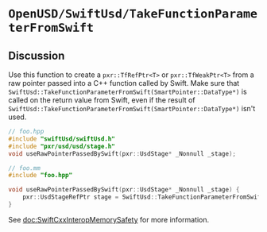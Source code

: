 # ``OpenUSD/SwiftUsd/TakeFunctionParameterFromSwift``

## Discussion

Use this function to create a `pxr::TfRefPtr<T>` or `pxr::TfWeakPtr<T>` from a raw pointer passed into a C++ function called by Swift. Make sure that `SwiftUsd::TakeFunctionParameterFromSwift(SmartPointer::DataType*)` is called on the return value from Swift, even if the result of `SwiftUsd::TakeFunctionParameterFromSwift(SmartPointer::DataType*)` isn't used. 

```c++
// foo.hpp
#include "swiftUsd/swiftUsd.h"
#include "pxr/usd/usd/stage.h"
void useRawPointerPassedBySwift(pxr::UsdStage* _Nonnull _stage);
```

```c++
// foo.mm
#include "foo.hpp"

void useRawPointerPassedBySwift(pxr::UsdStage* _Nonnull _stage) {
    pxr::UsdStageRefPtr stage = SwiftUsd::TakeFunctionParameterFromSwift<pxr::UsdStageRefPtr>(_stage);
}
```

See <doc:SwiftCxxInteropMemorySafety> for more information. 